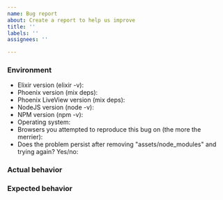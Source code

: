 ```yaml
---
name: Bug report
about: Create a report to help us improve
title: ''
labels: ''
assignees: ''

---
```


### Environment

* Elixir version (elixir -v):
* Phoenix version (mix deps):
* Phoenix LiveView version (mix deps):
* NodeJS version (node -v):
* NPM version (npm -v):
* Operating system:
* Browsers you attempted to reproduce this bug on (the more the merrier): 
* Does the problem persist after removing "assets/node_modules" and trying again? Yes/no:

### Actual behavior

<!--
Describe the actual behaviour. If you are seeing an error, include the full message and stacktrace. If you can provide a link to sample app that reproduces the behaviour, even better!
-->

### Expected behavior

